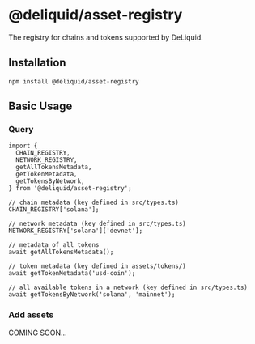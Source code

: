 # @deliquid/asset-registry

The registry for chains and tokens supported by DeLiquid.

## Installation

```
npm install @deliquid/asset-registry
```

## Basic Usage

### Query

```
import {
  CHAIN_REGISTRY,
  NETWORK_REGISTRY,
  getAllTokensMetadata,
  getTokenMetadata,
  getTokensByNetwork,
} from '@deliquid/asset-registry';

// chain metadata (key defined in src/types.ts)
CHAIN_REGISTRY['solana'];

// network metadata (key defined in src/types.ts)
NETWORK_REGISTRY['solana']['devnet'];

// metadata of all tokens
await getAllTokensMetadata();

// token metadata (key defined in assets/tokens/)
await getTokenMetadata('usd-coin');

// all available tokens in a network (key defined in src/types.ts)
await getTokensByNetwork('solana', 'mainnet');
```

### Add assets

COMING SOON...

